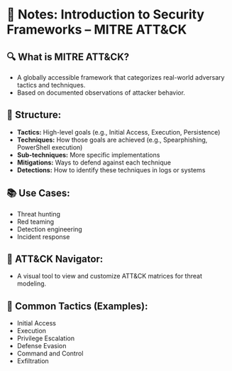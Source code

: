 # 🧠 Notes: Introduction to Security Frameworks – MITRE ATT&CK

## 🔍 What is MITRE ATT&CK?
- A globally accessible framework that categorizes real-world adversary tactics and techniques.
- Based on documented observations of attacker behavior.

## 🧱 Structure:
- **Tactics:** High-level goals (e.g., Initial Access, Execution, Persistence)
- **Techniques:** How those goals are achieved (e.g., Spearphishing, PowerShell execution)
- **Sub-techniques:** More specific implementations
- **Mitigations:** Ways to defend against each technique
- **Detections:** How to identify these techniques in logs or systems

## 📚 Use Cases:
- Threat hunting
- Red teaming
- Detection engineering
- Incident response

## 🔧 ATT&CK Navigator:
- A visual tool to view and customize ATT&CK matrices for threat modeling.

## 🔗 Common Tactics (Examples):
- Initial Access
- Execution
- Privilege Escalation
- Defense Evasion
- Command and Control
- Exfiltration
